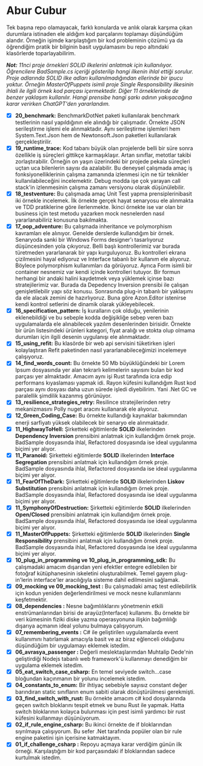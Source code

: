 # Abur Cubur

Tek başına repo olamayacak, farklı konularda ve anlık olarak karşıma çıkan durumlara istinaden ele aldığım kod parçalarını toplamayı düşündüğüm alandır. Örneğin işimde karşılaştığım bir kod probleminin çözümü ya da öğrendiğim pratik bir bilginin basit uygulamasını bu repo altındaki klasörlerde toparlayabilirim.

_**Not:** 11nci proje örnekleri SOLID ilkelerini anlatmak için kullanılıyor. Öğrencilere BadSample.cs içeriği gösterilip hangi ilkenin ihlal ettiği sorulur. Proje adlarında SOLID ilke adları kullanılmadığından ellerinde bir ipucu yoktur. Örneğin MasterOfPuppets isimli proje Single Responsibility ilkesinin ihlali ile ilgili örnek kod parçası içermektedir. Diğer 11 örneklerinde de benzer yaklaşım kullanılır. Hangi prensibe hangi şarkı adının yakışacağına karar verirken ChatGPT'den yararlandım._

- [x] **20_benchmark:** BenchmarkDotNet paketi kullanılarak benchmark testlerinin nasıl yapıldığının ele alındığı bir çalışmadır. Örnekte JSON serileştirme işlemi ele alınmaktadır. Aynı serileştirme işlemleri hem System.Text.Json hem de Newtonsoft.Json paketleri kullanılarak gerçekleştirilir.
- [x] **19_runtime_trace:** Kod tabanı büyük olan projelerde belli bir süre sonra özellikle iş süreçleri gittikçe karmaşıklaşır. Artan sınıflar, metotlar takibi zorlaştırabilir. Örneğin on yaşın üzerindeki bir projede pekala süreçleri uçtan uca bilenlerin sayısı da azalabilir. Bu deneysel çalışmada amaç iş fonksiyonelliklerinin çalışma zamanında izlenmesi için ne tür teknikler kullanılabileceğini incelemektir. Debug modda işe çok yarayan call stack'in izlenmesinin çalışma zamanı versiyonu olarak düşünülebilir.
- [x] **18_testventure:** Bu çalışmada amaç Unit Test yapma prensiplerinibasit iki örnekle incelemek. İlk örnekte gerçek hayat senaryosu ele alınmakta ve TDD pratiklerine göre ilerlenmekte. İkinci örnekte ise var olan bir business için test metodu yazarken mock nesnelerden nasıl yararlanabiliriz konusuna bakılmakta.
- [x] **17_oop_adventure:** Bu çalışmada inheritance ve polymorphism kavramları ele alınıyor. Genelde derslerde kullandığım bir örnek. Senaryoda sanki bir Windows Forms designer'ı tasarlıyoruz düşüncesinden yola çıkıyoruz. Belli başlı kontrollerimiz var burada türetmeden yararlanarak bir yapı kurguluyoruz. Bu kontrolleri ekrana çizilmesini hayal ediyoruz ve Interface tabanlı bir kullanım ele alıyoruz. Böylece polymorphism kullanımları da görüyoruz. Ayrıca Form isimli bir container nesnemiz var kendi içinde kontrolleri tutuyor. Bir formun herhangi bir andaki halini kaydetmek veya yüklemek içinse bazı stratejilerimiz var. Burada da Depedency Inversion prensibi ile çalışan genişletilebilir yapı söz konusu. Sonrasında plug-in tabanlı bir yaklaşımı da ele alacak zemini de hazırlıyoruz. Buna göre Azon.Editor istenirse kendi kontrol setlerini de dinamik olarak yükleyebilecek.
- [x] **16_specification_pattern:** İş kuralların çok olduğu, yenilerinin eklenebildiği ve bu sebeple kodda değişikliğe sebep veren bazı uygulamalarda ele alınabilecek yazılım desenlerinden birisidir. Örnekte bir ürün listesindeki ürünleri kategori, fiyat aralığı ve stokta olup olmama durumları için ilgili desenin uygulanışı ele alınmaktadır.
- [x] **15_using_refit:** Bu klasörde bir web api servisini tüketirken işleri kolaylaştıran Refit paketinden nasıl yararlanabileceğimizi incelemeye çalışıyoruz.
- [x] **14_find_words_count:** Bu örnekte 50 Mb büyüklüğündeki bir Lorem Ipsum dosyasında yer alan tekrarlı kelimelerin sayısını bulan bir kod parçası yer almaktadır. Amacım aynı işi Rust tarafında icra edip performans kıyaslaması yapmak idi. Rayon küfesini kullandığım Rust kod parçası aynı dosyası daha uzun sürede işledi diyebilirim. Yani .Net GC ve paralellik şimdilik kazanmış görünüyor.
- [x] **13_resilience_strategies_retry:** Resilince stratejilerinden retry mekanizmasını Polly nuget aracını kullanarak ele alıyoruz.
- [x] **12_Green_Coding_Case:** Bu örnekte kullandığı kaynaklar bakımından enerji sarfiyatı yüksek olabilecek bir senaryo ele alınmaktadır.
- [x] **11_HighwayToHell:** Şirketteki eğitimlerde **SOLID** ilkelerinden **Dependency Inversion** prensibini anlatmak için kullandığım örnek proje. BadSample dosyasında ihlal, Refactored dosyasında ise ideal uygulanma biçimi yer alıyor.
- [x] **11_Paranoid:** Şirketteki eğitimlerde **SOLID** ilkelerinden **Interface Segregation** prensibini anlatmak için kullandığım örnek proje. BadSample dosyasında ihlal, Refactored dosyasında ise ideal uygulanma biçimi yer alıyor.
- [x] **11_FearOfTheDark:** Şirketteki eğitimlerde **SOLID** ilkelerinden **Liskov Substitution** prensibini anlatmak için kullandığım örnek proje. BadSample dosyasında ihlal, Refactored dosyasında ise ideal uygulanma biçimi yer alıyor.
- [x] **11_SymphonyOfDestruction:** Şirketteki eğitimlerde **SOLID** ilkelerinden **Open/Closed** prensibini anlatmak için kullandığım örnek proje. BadSample dosyasında ihlal, Refactored dosyasında ise ideal uygulanma biçimi yer alıyor.
- [x] **11_MasterOfPuppets:** Şirketteki eğitimlerde **SOLID** ilkelerinden **Single Responsibility** prensibini anlatmak için kullandığım örnek proje. BadSample dosyasında ihlal, Refactored dosyasında ise ideal uygulanma biçimi yer alıyor.
- [x] **10_plug_in_programming ve 10_plug_in_programming_sdk:** Bu çalışmadaki amacım dışarıdan yeni efektler entegre edilebilen bir fotoğraf kütüphanesinin iskeletini oluşturabilmek. Temel gayem plug-in'lerin interface'ler aracılığıyla sisteme dahil edilmesini sağlamak.
- [x] **09_mocking ve 09_mocking_test :** Bu çalışmadaki amaç test edilebilirlik için kodun yeniden değerlendirilmesi ve mock nesne kullanımlarını keşfetmektir.
- [x] **08_dependencies :** Nesne bağımlılıklarını yönetmenin etkili enstrümanlarından birisi de arayüz(Interface) kullanımı. Bu örnekte bir veri kümesinin fiziki diske yazma operasyonuna ilişkin bağımlılığı dışarıya açmanın ideal yolunu bulmaya çalışıyorum. 
- [x] **07_remembering_events :** C# ile geliştirilen uygulamalarda event kullanımını hatırlamak amacıyla basit ve az biraz eğlenceli olduğunu düşündüğüm bir uygulamayı eklemek istedim.
- [x] **06_avrasya_passenger :** Değerli meslektaşlarımdan Muhtalip Dede'nin geliştirdiği Nodejs tabanlı web framework'ü kullanmayı denediğim bir uygulama eklemek istedim.
- [x] **05_eat_switch_case_csharp:** En temel seviyede switch...case bloğundan kaçınmanın bir yolunu incelemek istedim.
- [x] **04_constants_to_enum:** Bir ihtiyaç sebebiyle sayısız constant değer barındıran static sınıfların enum sabiti olarak dönüştürülmesi gerekmişti.
- [x] **03_find_switch_with_rust:** Bu örnekte amacım c# kod dosyalarında geçen switch bloklarını tespit etmek ve bunu Rust ile yapmak. Hatta switch bloklarının kolayca bulunması için pest isimli yardımcı bir rust küfesini kullanmayı düşünüyorum.
- [x] **02_if_rule_engine_csharp:** Bu ikinci örnekte de if bloklarından sıyrılmaya çalışıyorum. Bu sefer .Net tarafında popüler olan bir rule engine paketini işin içerisine katmaktayım.
- [x] **01_if_challenge_csharp :** Repoyu açmaya karar verdiğim günün ilk örneği. Karşılaştığım bir kod parçasındaki if bloklarından sadece kurtulmak istedim.